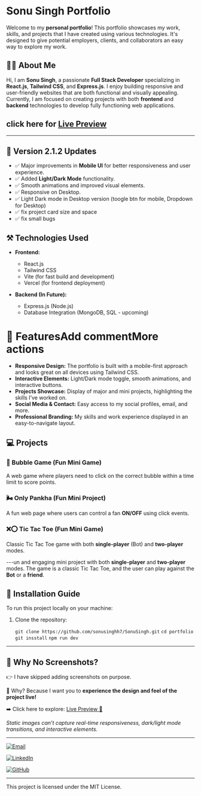 # Sonu Singh Portfolio

Welcome to my **personal portfolio**! This portfolio showcases my work, skills, and projects that I have created using various technologies. It's designed to give potential employers, clients, and collaborators an easy way to explore my work.

## 👨‍💻 About Me

Hi, I am **Sonu Singh**, a passionate **Full Stack Developer** specializing in **React.js**, **Tailwind CSS**, and **Express.js**. I enjoy building responsive and user-friendly websites that are both functional and visually appealing. Currently, I am focused on creating projects with both **frontend** and **backend** technologies to develop fully functioning web applications.

click here for [**Live Preview**](https://sonusingh.vercel.app)  
---

---

## 📢 Version 2.1.2 Updates

- ✅ Major improvements in **Mobile UI** for better responsiveness and user experience.
- ✅ Added **Light/Dark Mode** functionality.
- ✅ Smooth animations and improved visual elements.
- ✅ Responsive on Desktop.
- ✅ Light Dark mode in Desktop version (toogle btn for mobile, Dropdown for Desktop)
- ✅ fix project card size and space 
- ✅ fix small bugs

## ⚒️ Technologies Used

- **Frontend:**
  - React.js
  - Tailwind CSS
  - Vite (for fast build and development)
  - Vercel (for frontend deployment)

- **Backend (In Future):**
  - Express.js (Node.js)
  - Database Integration (MongoDB, SQL - upcoming)
 
# 🧩 FeaturesAdd commentMore actions

- **Responsive Design:** The portfolio is built with a mobile-first approach and looks great on all devices using Tailwind CSS.
- **Interactive Elements:** Light/Dark mode toggle, smooth animations, and interactive buttons.
- **Projects Showcase:** Display of major and mini projects, highlighting the skills I’ve worked on.
- **Social Media & Contact:** Easy access to my social profiles, email, and more.
- **Professional Branding:** My skills and work experience displayed in an easy-to-navigate layout.


## 💻 Projects

### 🎯 Bubble Game (Fun Mini Game)
A web game where players need to click on the correct bubble within a time limit to score points.

### 🌬️ Only Pankha (Fun Mini Project)
A fun web page where users can control a fan **ON/OFF** using click events.

### ❌⭕ Tic Tac Toe (Fun Mini Game)
Classic Tic Tac Toe game with both **single-player** (Bot) and **two-player** modes.

---un and engaging mini project with both **single-player** and **two-player** modes. The game is a classic Tic Tac Toe, and the user can play against the **Bot** or a **friend**. 


## 🚀 Installation Guide

To run this project locally on your machine:

1. Clone the repository:

   `git clone https://github.com/sonusinghh7/SonuSingh.git`
   `cd portfolio`
   `git insstall`
   `npm run dev`

---

## 📸 Why No Screenshots?

👉 I have skipped adding screenshots on purpose.

🧐 Why? Because I want you to **experience the design and feel of the project live!**

➡️ Click here to explore: [Live Preview 🚀](https://sonusingh.vercel.app)

*Static images can’t capture real-time responsiveness, dark/light mode transitions, and interactive elements.*

---

<a href="mailto:info7sonu@gmail.com"><img src="https://img.shields.io/badge/Email-info7sonu%40gmail.com-red?style=for-the-badge&logo=gmail&logoColor=white" alt="Email" /></a>

<a href="https://linkedin.com/in/sonusinghh7" target="_blank"><img src="https://img.shields.io/badge/LinkedIn-sonusinghh7-blue?style=for-the-badge&logo=linkedin&logoColor=white" alt="LinkedIn" /></a>

<a href="https://github.com/sonusinghh7" target="_blank"><img src="https://img.shields.io/badge/GitHub-sonusinghh7-black?style=for-the-badge&logo=github&logoColor=white" alt="GitHub" /></a>



---


This project is licensed under the MIT License.
